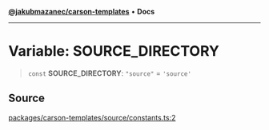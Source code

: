 [**@jakubmazanec/carson-templates**](../README.md) • **Docs**

---

# Variable: SOURCE_DIRECTORY

> `const` **SOURCE_DIRECTORY**: `"source"` = `'source'`

## Source

[packages/carson-templates/source/constants.ts:2](https://github.com/jakubmazanec/js-tools/blob/0a7ca643260718f11723fa4df4f144d2d5a8a885/packages/carson-templates/source/constants.ts#L2)

